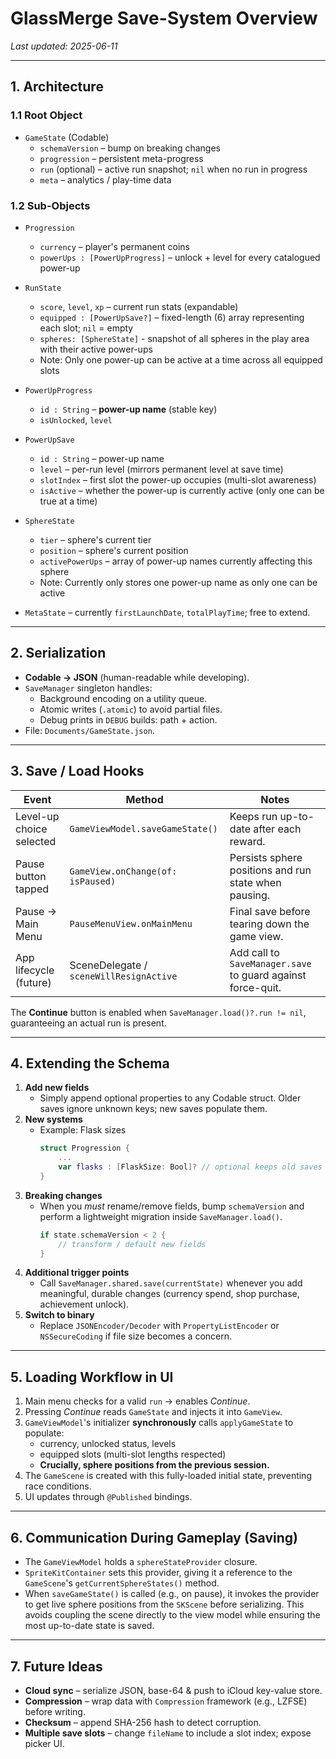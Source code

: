 # GlassMerge Save-System Overview

_Last updated: 2025-06-11_

---

## 1. Architecture

### 1.1 Root Object
* `GameState` (Codable)
  * `schemaVersion` – bump on breaking changes
  * `progression` – persistent meta-progress
  * `run` (optional) – active run snapshot; `nil` when no run in progress
  * `meta` – analytics / play-time data

### 1.2 Sub-Objects
* `Progression`
  * `currency` – player's permanent coins
  * `powerUps : [PowerUpProgress]` – unlock + level for every catalogued power-up

* `RunState`
  * `score`, `level`, `xp` – current run stats (expandable)
  * `equipped : [PowerUpSave?]` – fixed-length (6) array representing each slot; `nil` = empty
  * `spheres: [SphereState]` - snapshot of all spheres in the play area with their active power-ups
  * Note: Only one power-up can be active at a time across all equipped slots

* `PowerUpProgress`
  * `id : String` – **power-up name** (stable key)
  * `isUnlocked`, `level`

* `PowerUpSave`
  * `id : String` – power-up name
  * `level` – per-run level (mirrors permanent level at save time)
  * `slotIndex` – first slot the power-up occupies (multi-slot awareness)
  * `isActive` – whether the power-up is currently active (only one can be true at a time)

* `SphereState`
  * `tier` – sphere's current tier
  * `position` – sphere's current position
  * `activePowerUps` – array of power-up names currently affecting this sphere
  * Note: Currently only stores one power-up name as only one can be active

* `MetaState` – currently `firstLaunchDate`, `totalPlayTime`; free to extend.

---

## 2. Serialization
* **Codable → JSON** (human-readable while developing).
* `SaveManager` singleton handles:
  * Background encoding on a utility queue.
  * Atomic writes (`.atomic`) to avoid partial files.
  * Debug prints in `DEBUG` builds: path + action.
* File: `Documents/GameState.json`.

---

## 3. Save / Load Hooks
| Event | Method | Notes |
|-------|--------|-------|
| Level-up choice selected | `GameViewModel.saveGameState()` | Keeps run up-to-date after each reward. |
| Pause button tapped | `GameView.onChange(of: isPaused)` | Persists sphere positions and run state when pausing. |
| Pause → Main Menu | `PauseMenuView.onMainMenu` | Final save before tearing down the game view. |
| App lifecycle (future) | SceneDelegate / `sceneWillResignActive` | Add call to `SaveManager.save` to guard against force-quit. |

The **Continue** button is enabled when `SaveManager.load()?.run != nil`, guaranteeing an actual run is present.

---

## 4. Extending the Schema

1. **Add new fields**
   * Simply append optional properties to any Codable struct. Older saves ignore unknown keys; new saves populate them.
2. **New systems**
   * Example: Flask sizes
     ```swift
     struct Progression {
         ...
         var flasks : [FlaskSize: Bool]? // optional keeps old saves valid
     }
     ```
3. **Breaking changes**
   * When you _must_ rename/remove fields, bump `schemaVersion` and perform a lightweight migration inside `SaveManager.load()`.
     ```swift
     if state.schemaVersion < 2 {
         // transform / default new fields
     }
     ```
4. **Additional trigger points**
   * Call `SaveManager.shared.save(currentState)` whenever you add meaningful, durable changes (currency spend, shop purchase, achievement unlock).
5. **Switch to binary**
   * Replace `JSONEncoder/Decoder` with `PropertyListEncoder` or `NSSecureCoding` if file size becomes a concern.

---

## 5. Loading Workflow in UI
1. Main menu checks for a valid `run` → enables _Continue_.
2. Pressing _Continue_ reads `GameState` and injects it into `GameView`.
3. `GameViewModel`'s initializer **synchronously** calls `applyGameState` to populate:
   * currency, unlocked status, levels
   * equipped slots (multi-slot lengths respected)
   * **Crucially, sphere positions from the previous session.**
4. The `GameScene` is created with this fully-loaded initial state, preventing race conditions.
5. UI updates through `@Published` bindings.

---

## 6. Communication During Gameplay (Saving)
* The `GameViewModel` holds a `sphereStateProvider` closure.
* `SpriteKitContainer` sets this provider, giving it a reference to the `GameScene`'s `getCurrentSphereStates()` method.
* When `saveGameState()` is called (e.g., on pause), it invokes the provider to get live sphere positions from the `SKScene` before serializing. This avoids coupling the scene directly to the view model while ensuring the most up-to-date state is saved.

---

## 7. Future Ideas
* **Cloud sync** – serialize JSON, base-64 & push to iCloud key-value store.
* **Compression** – wrap data with `Compression` framework (e.g., LZFSE) before writing.
* **Checksum** – append SHA-256 hash to detect corruption.
* **Multiple save slots** – change `fileName` to include a slot index; expose picker UI. 